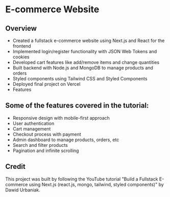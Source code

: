 # E-commerce Website

## Overview
- Created a fullstack e-commerce website using Next.js and React for the frontend
- Implemented login/register functionality with JSON Web Tokens and cookies
- Developed cart features like add/remove items and change quantities
- Built backend with Node.js and MongoDB to manage products and orders
- Styled components using Tailwind CSS and Styled Components
- Deployed final project on Vercel
- Features


## Some of the features covered in the tutorial:

- Responsive design with mobile-first approach
- User authentication
- Cart management
- Checkout process with payment
- Admin dashboard to manage products, orders, etc
- Search and filter products
- Pagination and infinite scrolling


## Credit
This project was built by following the YouTube tutorial "Build a Fullstack E-commerce using Next.js (react.js, mongo, tailwind, styled components)" by Dawid Urbaniak.
